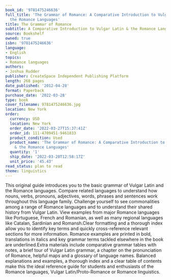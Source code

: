 ```yaml
---
book_id: '9781475246636'
full_title: 'The Grammar of Romance: A Comparative Introduction to Vulgar Latin &
  the Romance Languages'
title: The Grammar of Romance
subtitle: A Comparative Introduction to Vulgar Latin & the Romance Languages
source: Bookshelf
owned: true
isbn: '9781475246636'
language:
- English
topics:
- Romance languages
authors:
- Joshua Rudder
publisher: CreateSpace Independent Publishing Platform
length: 268 pages
date_published: '2012-04-28'
format: Paperback
purchase_date: '2022-03-28'
type: book
cover_filename: 9781475246636.jpg
location: New York
order:
  currency: USD
  location: New York
  order_date: '2022-03-27T15:37:41Z'
  order_id: 111-4709451-9461833
  product_condition: Used
  product_name: 'The Grammar of Romance: A Comparative Introduction to Vulgar Latin
    & the Romance Languages'
  quantity: '1'
  ship_date: '2022-03-28T12:58:17Z'
  unit_price: '45.43'
read_status: plan to read
theme: linguistics
---
```

This original guide introduces you to the basic grammar of Vulgar Latin and the Romance languages. Compare related languages to understand how nouns, verbs, pronouns, adjectives, words, phrases and sentences work throughout this language family. Challenge yourself to see commonalities among a range of Romance languages and to understand their shared history from Vulgar Latin. View examples from major Romance languages like Portuguese, French and Romanian, as well as many regional languages like Catalan, Sardinian and Romansh.Clear formatting and a thorough index allow you to identify key terms and quickly cross-reference relevant sections for more information. Romance examples are printed in bold, translations in italics and key grammar terms tackled elsewhere in the book are underlined.Extra materials include comparative grammar tables with notes, a brief tour of Vulgar Latin grammar, a chapter on the pronunciation of Romance, helpful maps and a glossary of language names. Balanced explanations and examples, a thorough index and a clear table of contents make this the ideal reference guide for students and enthusiasts of the Romance languages, Vulgar Latin/Proto-Romance or Romance linguistics.

